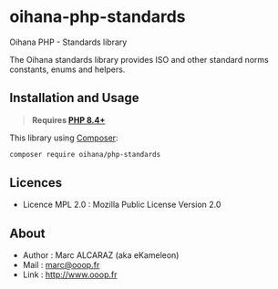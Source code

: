# oihana-php-standards
Oihana PHP - Standards library

The Oihana standards library provides ISO and other standard norms constants, enums and helpers.

## Installation and Usage

> **Requires [PHP 8.4+](https://php.net/releases/)**

This library using [Composer](https://getcomposer.org):

```bash
composer require oihana/php-standards
```

## Licences
* Licence MPL 2.0 : Mozilla Public License Version 2.0

## About
* Author : Marc ALCARAZ (aka eKameleon)
* Mail : marc@ooop.fr
* Link : http://www.ooop.fr